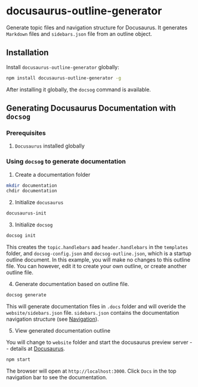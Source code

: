 # docusaurus-outline-generator

Generate topic files and navigation structure for Docusaurus. It generates `Markdown` files and `sidebars.json` file from an outline object.

## Installation

Install `docusaurus-outline-generator` globally:

```bash
npm install docusaurus-outline-generator -g
```

After installing it globally, the `docsog` command is available.

## Generating Docusaurus Documentation with `docsog`

### Prerequisites

1. `Docusaurus` installed globally

### Using `docsog` to generate documentation

1. Create a documentation folder

```bash
mkdir documentation
chdir documentation
```

2. Initialize `docusaurus`

```bash
docusaurus-init
```

3. Initialize `docsog`

```bash
docsog init
```

This creates the  `topic.handlebars` aad `header.handlebars` in the `templates` folder, and `docsog-config.json` and `docsog-outline.json`, which is a startup outline document. In this
example, you will make no changes to this outline file. You can however, edit it to create your own 
outline, or create another outline file.

4. Generate documentation based on outline file.

```bash
docsog generate
```

This will generate documentation files in `.docs` folder and will overide the `website/sidebars.json` file. `sidebars.json` contains the documentation navigation structure (see [Navigation](https://docusaurus.io/docs/navigation)).

5. View generated documentation outline

You will change to `website` folder and start the docusaurus preview server -- details at [Docusaurus](https://docusaurus.io/docs).

```bash
npm start
```

The browser will open at `http://localhost:3000`. Click `Docs` in the top navigation bar to see the documentation.
